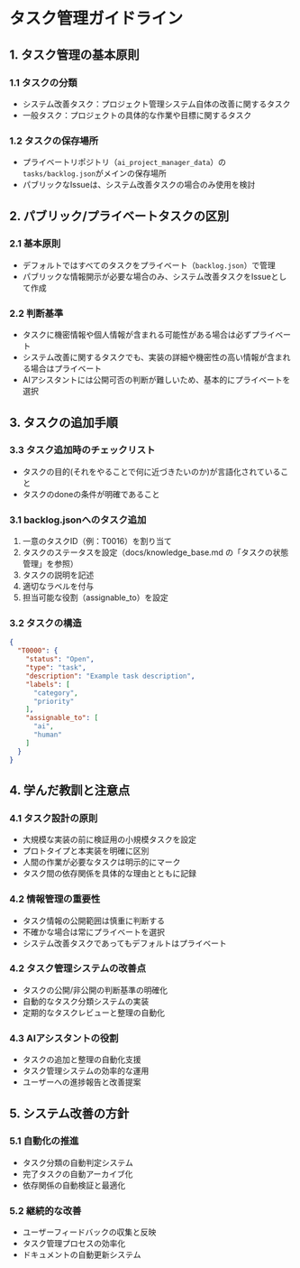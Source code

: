 # タスク管理ガイドライン

## 1. タスク管理の基本原則

### 1.1 タスクの分類
- システム改善タスク：プロジェクト管理システム自体の改善に関するタスク
- 一般タスク：プロジェクトの具体的な作業や目標に関するタスク

### 1.2 タスクの保存場所
- プライベートリポジトリ（`ai_project_manager_data`）の`tasks/backlog.json`がメインの保存場所
- パブリックなIssueは、システム改善タスクの場合のみ使用を検討

## 2. パブリック/プライベートタスクの区別

### 2.1 基本原則
- デフォルトではすべてのタスクをプライベート（`backlog.json`）で管理
- パブリックな情報開示が必要な場合のみ、システム改善タスクをIssueとして作成

### 2.2 判断基準
- タスクに機密情報や個人情報が含まれる可能性がある場合は必ずプライベート
- システム改善に関するタスクでも、実装の詳細や機密性の高い情報が含まれる場合はプライベート
- AIアシスタントには公開可否の判断が難しいため、基本的にプライベートを選択

## 3. タスクの追加手順

### 3.3 タスク追加時のチェックリスト
- タスクの目的(それをやることで何に近づきたいのか)が言語化されていること
- タスクのdoneの条件が明確であること

### 3.1 backlog.jsonへのタスク追加
1. 一意のタスクID（例：T0016）を割り当て
2. タスクのステータスを設定（docs/knowledge_base.md の「タスクの状態管理」を参照）
3. タスクの説明を記述
4. 適切なラベルを付与
5. 担当可能な役割（assignable_to）を設定

### 3.2 タスクの構造
```json
{
  "T0000": {
    "status": "Open",
    "type": "task",
    "description": "Example task description",
    "labels": [
      "category",
      "priority"
    ],
    "assignable_to": [
      "ai",
      "human"
    ]
  }
}
```

## 4. 学んだ教訓と注意点

### 4.1 タスク設計の原則
- 大規模な実装の前に検証用の小規模タスクを設定
- プロトタイプと本実装を明確に区別
- 人間の作業が必要なタスクは明示的にマーク
- タスク間の依存関係を具体的な理由とともに記録

### 4.2 情報管理の重要性
- タスク情報の公開範囲は慎重に判断する
- 不確かな場合は常にプライベートを選択
- システム改善タスクであってもデフォルトはプライベート

### 4.2 タスク管理システムの改善点
- タスクの公開/非公開の判断基準の明確化
- 自動的なタスク分類システムの実装
- 定期的なタスクレビューと整理の自動化

### 4.3 AIアシスタントの役割
- タスクの追加と整理の自動化支援
- タスク管理システムの効率的な運用
- ユーザーへの進捗報告と改善提案

## 5. システム改善の方針

### 5.1 自動化の推進
- タスク分類の自動判定システム
- 完了タスクの自動アーカイブ化
- 依存関係の自動検証と最適化

### 5.2 継続的な改善
- ユーザーフィードバックの収集と反映
- タスク管理プロセスの効率化
- ドキュメントの自動更新システム

